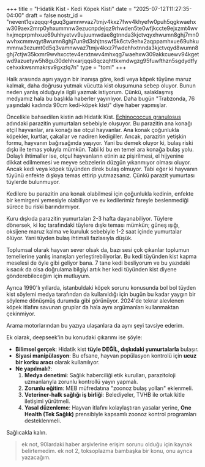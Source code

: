 +++
title = "Hidatik Kist - Kedi Köpek Kisti"
date = "2025-07-12T11:27:35-04:00"
draft = false
nostr_id = "nevent1qvzqqqr4guq3gamnwvaz7tmjv4kxz7fwv4khyefw0puh5qgkwaehxw309aex2mrp0yhxummnw3ezucnpdejqz9rhwden5te0wfjkccte9ejxzmt4wvhxjmcprpmhxue69uhhyetvv9ujuumwdae8gtnnda3kjctvqyxhwumn8ghj7mn0wvhxcmmvqyt8wumn8ghj7un9d3shjtnswf5k6ctv9ehx2aqppamhxue69uhkummnw3ezumt0d5q3vamnwvaz7tmjv4kxz7fwdehhxtnnda3kjctvqyd8wumn8ghj7ctjw35kxmr9wvhxcctev4erxtnwv4mhxqg7waehxw309akkcuewv94kgetwd9azuetyw5h8gu30dehhxarjqqs8qczqhttkxmdwgzg95fuwfthzn5sgdydtfycehxxkwsnmakrsv9gxzlq7n"
type = "toml"
+++

Halk arasında aşırı yaygın bir inanışa göre, kedi veya köpek tüyüne maruz kalmak, daha doğrusu yutmak vücutta kist oluşumuna sebep oluyor. Bunun neden yanlış olduğuyla ilgili yazmak istiyorum. Çünkü, salaklaşmış medyamız hala bu başlıkla haberler yayınlıyor. Daha bugün "Trabzonda, 76 yaşındaki kadında 90cm kedi-köpek kisti" diye haber yapmışlar.

Öncelikle bahsedilen kistin adı Hidatik Kist. [Echinococcus granulosus](https://tr.wikipedia.org/wiki/Echinococcus_granulosus) adındaki parazitin yumurtaları sebebiyle oluşuyor. Bu parazitin ana konağı etçil hayvanlar, ara konağı ise otçul hayvanlar. Ana konak çoğunlukla köpekler, kurtlar, çakallar ve nadiren kedigiller. Ancak, parazitin yetişkin formu, hayvanın bağırsağında yaşıyor. Yani bu demek oluyor ki, bulaş riski dışkı ile temas yoluyla mümkün. Tabi ki bu en temel ara konağa bulaş yolu. Dolaylı  ihtimaller ise, otçul hayvanların etinin az pişirilmesi, el hijyenine dikkat edilmemesi ve meyve sebzelerin düzgün yıkanmıyor olması oluyor. Ancak kedi veya köpek tüyünden direk bulaş olmuyor. Tabi eğer ki hayvanın tüyünü enfekte dışkıya temas ettirip yutmazsanız. Çünkü parazit yumurtası tüylerde bulunmuyor.

Kedilere bu parazitin ana konak olabilmesi için çoğunlukla kedinin, enfekte bir kemirgeni yemesiyle olabiliyor ve ev kedilerimiz fareyle beslenmediği sürece bu riski barındırmıyor.

Kuru dışkıda parazitin yumurtaları 2-3 hafta dayanabiliyor. Tüylere dönersek, ki kıç tarafındaki tüylere dışkı teması mümkün; güneş ışığı, oksijene maruz kalma ve kuruluk sebebiyle 1-2 saat içinde yumurtalar ölüyor. Yani tüyden bulaş ihtimali fazlasıyla düşük.

Toplumsal olarak hayvan sever olsak da, bazı sesi çok çıkanlar toplumun temellerine yanlış inanışları yerleştirebiliyorlar. Bu kedi tüyünden kist kapma meselesi de öyle gibi geliyor bana. 7 tane kedi besliyorum ve bu yazıdaki kısacık da olsa doğrulama bilgiyi artık her kedi tüyünden kist diyene gönderebileceğim için mutluyum.

Ayrıca 1990'lı yıllarda, istanbuldaki köpek sorunu konusunda bol bol tüyden kist söylemi medya tarafından da kullanıldığı için bugün bu kadar yaygın bir söyleme dönüşmüş durumda gibi görünüyor. 2024'de tekrar alevlenen köpek itlafını savunan gruplar da hala aynı argümanları kullanmaktan çekinmiyor.

Arama motorlarından bu yazıya ulaşanlara da aynı şeyi tavsiye ederim.

Ek olarak, deepseek'in bu konudaki çıkarımı ise şöyle:

- **Bilimsel gerçek**: Hidatik kist **tüyle DEĞİL, dışkıdaki yumurtalarla** bulaşır.
- **Siyasi manipülasyon**: Bu efsane, hayvan popülasyon kontrolü için **ucuz bir korku aracı** olarak kullanılıyor.
- **Ne yapılmalı?**:
    1. **Medya denetimi**: Sağlık haberciliği etik kurulları, parazitoloji uzmanlarıyla zorunlu kontrollü yayın yapmalı.
    2. **Zorunlu eğitim**: MEB müfredatına "zoonoz bulaş yolları" eklenmeli.
    3. **Veteriner-halk sağlığı iş birliği**: Belediyeler, TVHB ile ortak kitle iletişimi yürütmeli.
    4. **Yasal düzenleme**: Hayvan itlafını kolaylaştıran yasalar yerine, **One Health (Tek Sağlık)** prensibiyle kapsamlı zoonoz kontrol programları desteklenmeli.

Sağlıcakla kalın.

> ek not, 90lardaki haber arşivlerine erişim sorunu olduğu için kaynak belirtemedim.
> ek not 2, toksoplazma bambaşka bir konu, onu ayrıca yazacağım.
